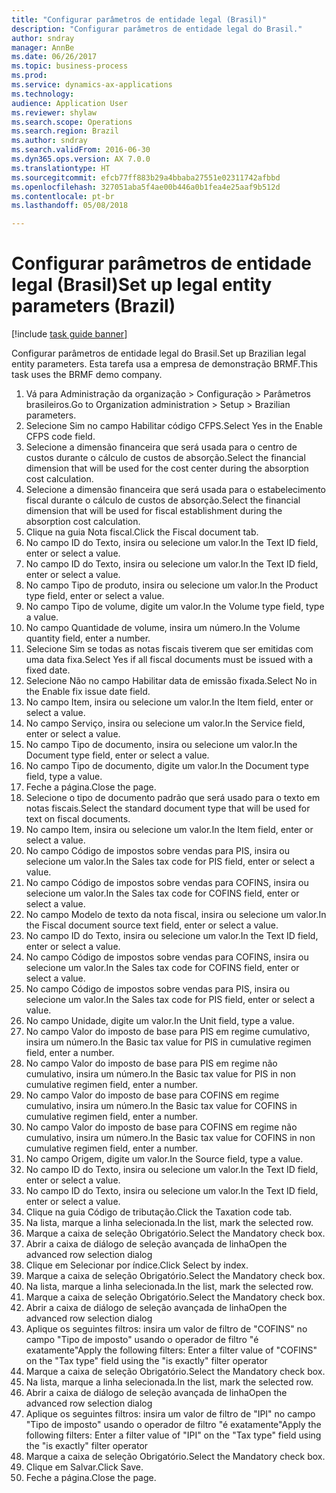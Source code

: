 ```yaml
--- 
title: "Configurar parâmetros de entidade legal (Brasil)"
description: "Configurar parâmetros de entidade legal do Brasil."
author: sndray
manager: AnnBe
ms.date: 06/26/2017
ms.topic: business-process
ms.prod: 
ms.service: dynamics-ax-applications
ms.technology: 
audience: Application User
ms.reviewer: shylaw
ms.search.scope: Operations
ms.search.region: Brazil
ms.author: sndray
ms.search.validFrom: 2016-06-30
ms.dyn365.ops.version: AX 7.0.0
ms.translationtype: HT
ms.sourcegitcommit: efcb77ff883b29a4bbaba27551e02311742afbbd
ms.openlocfilehash: 327051aba5f4ae00b446a0b1fea4e25aaf9b512d
ms.contentlocale: pt-br
ms.lasthandoff: 05/08/2018

---
```

# <a name="set-up-legal-entity-parameters-brazil"></a><span data-ttu-id="cbcfa-103">Configurar parâmetros de entidade legal (Brasil)</span><span class="sxs-lookup"><span data-stu-id="cbcfa-103">Set up legal entity parameters (Brazil)</span></span>

[!include [task guide banner](../../includes/task-guide-banner.md)]

<span data-ttu-id="cbcfa-104">Configurar parâmetros de entidade legal do Brasil.</span><span class="sxs-lookup"><span data-stu-id="cbcfa-104">Set up Brazilian legal entity parameters.</span></span> <span data-ttu-id="cbcfa-105">Esta tarefa usa a empresa de demonstração BRMF.</span><span class="sxs-lookup"><span data-stu-id="cbcfa-105">This task uses the BRMF demo company.</span></span>

1. <span data-ttu-id="cbcfa-106">Vá para Administração da organização > Configuração > Parâmetros brasileiros.</span><span class="sxs-lookup"><span data-stu-id="cbcfa-106">Go to Organization administration > Setup > Brazilian parameters.</span></span>
2. <span data-ttu-id="cbcfa-107">Selecione Sim no campo Habilitar código CFPS.</span><span class="sxs-lookup"><span data-stu-id="cbcfa-107">Select Yes in the Enable CFPS code field.</span></span>
3. <span data-ttu-id="cbcfa-108">Selecione a dimensão financeira que será usada para o centro de custos durante o cálculo de custos de absorção.</span><span class="sxs-lookup"><span data-stu-id="cbcfa-108">Select the financial dimension that will be used for the cost center during the absorption cost calculation.</span></span>
4. <span data-ttu-id="cbcfa-109">Selecione a dimensão financeira que será usada para o estabelecimento fiscal durante o cálculo de custos de absorção.</span><span class="sxs-lookup"><span data-stu-id="cbcfa-109">Select the financial dimension that will be used for fiscal establishment during the absorption cost calculation.</span></span>
5. <span data-ttu-id="cbcfa-110">Clique na guia Nota fiscal.</span><span class="sxs-lookup"><span data-stu-id="cbcfa-110">Click the Fiscal document tab.</span></span>
6. <span data-ttu-id="cbcfa-111">No campo ID do Texto, insira ou selecione um valor.</span><span class="sxs-lookup"><span data-stu-id="cbcfa-111">In the Text ID field, enter or select a value.</span></span>
7. <span data-ttu-id="cbcfa-112">No campo ID do Texto, insira ou selecione um valor.</span><span class="sxs-lookup"><span data-stu-id="cbcfa-112">In the Text ID field, enter or select a value.</span></span>
8. <span data-ttu-id="cbcfa-113">No campo Tipo de produto, insira ou selecione um valor.</span><span class="sxs-lookup"><span data-stu-id="cbcfa-113">In the Product type field, enter or select a value.</span></span>
9. <span data-ttu-id="cbcfa-114">No campo Tipo de volume, digite um valor.</span><span class="sxs-lookup"><span data-stu-id="cbcfa-114">In the Volume type field, type a value.</span></span>
10. <span data-ttu-id="cbcfa-115">No campo Quantidade de volume, insira um número.</span><span class="sxs-lookup"><span data-stu-id="cbcfa-115">In the Volume quantity field, enter a number.</span></span>
11. <span data-ttu-id="cbcfa-116">Selecione Sim se todas as notas fiscais tiverem que ser emitidas com uma data fixa.</span><span class="sxs-lookup"><span data-stu-id="cbcfa-116">Select Yes if all fiscal documents must be issued with a fixed date.</span></span>
12. <span data-ttu-id="cbcfa-117">Selecione Não no campo Habilitar data de emissão fixada.</span><span class="sxs-lookup"><span data-stu-id="cbcfa-117">Select No in the Enable fix issue date field.</span></span>
13. <span data-ttu-id="cbcfa-118">No campo Item, insira ou selecione um valor.</span><span class="sxs-lookup"><span data-stu-id="cbcfa-118">In the Item field, enter or select a value.</span></span>
14. <span data-ttu-id="cbcfa-119">No campo Serviço, insira ou selecione um valor.</span><span class="sxs-lookup"><span data-stu-id="cbcfa-119">In the Service field, enter or select a value.</span></span>
15. <span data-ttu-id="cbcfa-120">No campo Tipo de documento, insira ou selecione um valor.</span><span class="sxs-lookup"><span data-stu-id="cbcfa-120">In the Document type field, enter or select a value.</span></span>
16. <span data-ttu-id="cbcfa-121">No campo Tipo de documento, digite um valor.</span><span class="sxs-lookup"><span data-stu-id="cbcfa-121">In the Document type field, type a value.</span></span>
17. <span data-ttu-id="cbcfa-122">Feche a página.</span><span class="sxs-lookup"><span data-stu-id="cbcfa-122">Close the page.</span></span>
18. <span data-ttu-id="cbcfa-123">Selecione o tipo de documento padrão que será usado para o texto em notas fiscais.</span><span class="sxs-lookup"><span data-stu-id="cbcfa-123">Select the standard document type that will be used for text on fiscal documents.</span></span>
19. <span data-ttu-id="cbcfa-124">No campo Item, insira ou selecione um valor.</span><span class="sxs-lookup"><span data-stu-id="cbcfa-124">In the Item field, enter or select a value.</span></span>
20. <span data-ttu-id="cbcfa-125">No campo Código de impostos sobre vendas para PIS, insira ou selecione um valor.</span><span class="sxs-lookup"><span data-stu-id="cbcfa-125">In the Sales tax code for PIS field, enter or select a value.</span></span>
21. <span data-ttu-id="cbcfa-126">No campo Código de impostos sobre vendas para COFINS, insira ou selecione um valor.</span><span class="sxs-lookup"><span data-stu-id="cbcfa-126">In the Sales tax code for COFINS field, enter or select a value.</span></span>
22. <span data-ttu-id="cbcfa-127">No campo Modelo de texto da nota fiscal, insira ou selecione um valor.</span><span class="sxs-lookup"><span data-stu-id="cbcfa-127">In the Fiscal document source text field, enter or select a value.</span></span>
23. <span data-ttu-id="cbcfa-128">No campo ID do Texto, insira ou selecione um valor.</span><span class="sxs-lookup"><span data-stu-id="cbcfa-128">In the Text ID field, enter or select a value.</span></span>
24. <span data-ttu-id="cbcfa-129">No campo Código de impostos sobre vendas para COFINS, insira ou selecione um valor.</span><span class="sxs-lookup"><span data-stu-id="cbcfa-129">In the Sales tax code for COFINS field, enter or select a value.</span></span>
25. <span data-ttu-id="cbcfa-130">No campo Código de impostos sobre vendas para PIS, insira ou selecione um valor.</span><span class="sxs-lookup"><span data-stu-id="cbcfa-130">In the Sales tax code for PIS field, enter or select a value.</span></span>
26. <span data-ttu-id="cbcfa-131">No campo Unidade, digite um valor.</span><span class="sxs-lookup"><span data-stu-id="cbcfa-131">In the Unit field, type a value.</span></span>
27. <span data-ttu-id="cbcfa-132">No campo Valor do imposto de base para PIS em regime cumulativo, insira um número.</span><span class="sxs-lookup"><span data-stu-id="cbcfa-132">In the Basic tax value for PIS in cumulative regimen field, enter a number.</span></span>
28. <span data-ttu-id="cbcfa-133">No campo Valor do imposto de base para PIS em regime não cumulativo, insira um número.</span><span class="sxs-lookup"><span data-stu-id="cbcfa-133">In the Basic tax value for PIS in non cumulative regimen field, enter a number.</span></span>
29. <span data-ttu-id="cbcfa-134">No campo Valor do imposto de base para COFINS em regime cumulativo, insira um número.</span><span class="sxs-lookup"><span data-stu-id="cbcfa-134">In the Basic tax value for COFINS in cumulative regimen field, enter a number.</span></span>
30. <span data-ttu-id="cbcfa-135">No campo Valor do imposto de base para COFINS em regime não cumulativo, insira um número.</span><span class="sxs-lookup"><span data-stu-id="cbcfa-135">In the Basic tax value for COFINS in non cumulative regimen field, enter a number.</span></span>
31. <span data-ttu-id="cbcfa-136">No campo Origem, digite um valor.</span><span class="sxs-lookup"><span data-stu-id="cbcfa-136">In the Source field, type a value.</span></span>
32. <span data-ttu-id="cbcfa-137">No campo ID do Texto, insira ou selecione um valor.</span><span class="sxs-lookup"><span data-stu-id="cbcfa-137">In the Text ID field, enter or select a value.</span></span>
33. <span data-ttu-id="cbcfa-138">No campo ID do Texto, insira ou selecione um valor.</span><span class="sxs-lookup"><span data-stu-id="cbcfa-138">In the Text ID field, enter or select a value.</span></span>
34. <span data-ttu-id="cbcfa-139">Clique na guia Código de tributação.</span><span class="sxs-lookup"><span data-stu-id="cbcfa-139">Click the Taxation code tab.</span></span>
35. <span data-ttu-id="cbcfa-140">Na lista, marque a linha selecionada.</span><span class="sxs-lookup"><span data-stu-id="cbcfa-140">In the list, mark the selected row.</span></span>
36. <span data-ttu-id="cbcfa-141">Marque a caixa de seleção Obrigatório.</span><span class="sxs-lookup"><span data-stu-id="cbcfa-141">Select the Mandatory check box.</span></span>
37. <span data-ttu-id="cbcfa-142">Abrir a caixa de diálogo de seleção avançada de linha</span><span class="sxs-lookup"><span data-stu-id="cbcfa-142">Open the advanced row selection dialog</span></span>
38. <span data-ttu-id="cbcfa-143">Clique em Selecionar por índice.</span><span class="sxs-lookup"><span data-stu-id="cbcfa-143">Click Select by index.</span></span>
39. <span data-ttu-id="cbcfa-144">Marque a caixa de seleção Obrigatório.</span><span class="sxs-lookup"><span data-stu-id="cbcfa-144">Select the Mandatory check box.</span></span>
40. <span data-ttu-id="cbcfa-145">Na lista, marque a linha selecionada.</span><span class="sxs-lookup"><span data-stu-id="cbcfa-145">In the list, mark the selected row.</span></span>
41. <span data-ttu-id="cbcfa-146">Marque a caixa de seleção Obrigatório.</span><span class="sxs-lookup"><span data-stu-id="cbcfa-146">Select the Mandatory check box.</span></span>
42. <span data-ttu-id="cbcfa-147">Abrir a caixa de diálogo de seleção avançada de linha</span><span class="sxs-lookup"><span data-stu-id="cbcfa-147">Open the advanced row selection dialog</span></span>
43. <span data-ttu-id="cbcfa-148">Aplique os seguintes filtros: insira um valor de filtro de "COFINS" no campo "Tipo de imposto" usando o operador de filtro "é exatamente"</span><span class="sxs-lookup"><span data-stu-id="cbcfa-148">Apply the following filters: Enter a filter value of "COFINS" on the "Tax type" field using the "is exactly" filter operator</span></span>
44. <span data-ttu-id="cbcfa-149">Marque a caixa de seleção Obrigatório.</span><span class="sxs-lookup"><span data-stu-id="cbcfa-149">Select the Mandatory check box.</span></span>
45. <span data-ttu-id="cbcfa-150">Na lista, marque a linha selecionada.</span><span class="sxs-lookup"><span data-stu-id="cbcfa-150">In the list, mark the selected row.</span></span>
46. <span data-ttu-id="cbcfa-151">Abrir a caixa de diálogo de seleção avançada de linha</span><span class="sxs-lookup"><span data-stu-id="cbcfa-151">Open the advanced row selection dialog</span></span>
47. <span data-ttu-id="cbcfa-152">Aplique os seguintes filtros: insira um valor de filtro de "IPI" no campo "Tipo de imposto" usando o operador de filtro "é exatamente"</span><span class="sxs-lookup"><span data-stu-id="cbcfa-152">Apply the following filters: Enter a filter value of "IPI" on the "Tax type" field using the "is exactly" filter operator</span></span>
48. <span data-ttu-id="cbcfa-153">Marque a caixa de seleção Obrigatório.</span><span class="sxs-lookup"><span data-stu-id="cbcfa-153">Select the Mandatory check box.</span></span>
49. <span data-ttu-id="cbcfa-154">Clique em Salvar.</span><span class="sxs-lookup"><span data-stu-id="cbcfa-154">Click Save.</span></span>
50. <span data-ttu-id="cbcfa-155">Feche a página.</span><span class="sxs-lookup"><span data-stu-id="cbcfa-155">Close the page.</span></span>


